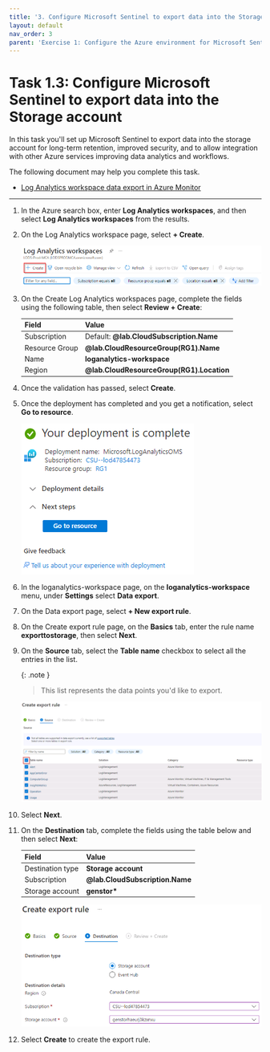 ```yaml
---
title: '3. Configure Microsoft Sentinel to export data into the Storage account'
layout: default
nav_order: 3
parent: 'Exercise 1: Configure the Azure environment for Microsoft Sentinel'
---
```


# Task 1.3: Configure Microsoft Sentinel to export data into the Storage account

In this task you'll set up Microsoft Sentinel to export data into the storage account for long-term retention, improved security, and to allow integration with other Azure services improving data analytics and workflows.

The following document may help you complete this task.

- [Log Analytics workspace data export in Azure Monitor](https://learn.microsoft.com/en-us/azure/azure-monitor/logs/logs-data-export?tabs=portal)  

---

1. In the Azure search box, enter **Log Analytics workspaces**, and then select **Log Analytics workspaces** from the results.

1. On the Log Analytics workspace page, select **+ Create**.

    ![loganalyticsworkspacescreate.png](../media/loganalyticsworkspacescreate.png)

1. On the Create Log Analytics workspaces page, complete the fields using the following table, then select **Review + Create**:

    | Field | Value |
    |:-----|:-----|
    | Subscription | Default: **@lab.CloudSubscription.Name** |
    | Resource Group | **@lab.CloudResourceGroup(RG1).Name** |
    | Name | **loganalytics-workspace** |
    | Region | **@lab.CloudResourceGroup(RG1).Location** |

1. Once the validation has passed, select **Create**.

1. Once the deployment has completed and you get a notification, select **Go to resource**.

    ![loganaliticsdeploymentcomplete.png](../media/loganaliticsdeploymentcomplete.png)

1. In the loganalytics-workspace page, on the **loganalytics-workspace** menu, under **Settings** select **Data export**.

1. On the Data export page, select **+ New export rule**.

1. On the Create export rule page, on the **Basics** tab, enter the rule name **exporttostorage**, then select **Next**.

1. On the **Source** tab, select the **Table name** checkbox to select all the entries in the list.

    {: .note }
    > This list represents the data points you'd like to export.

    ![createexportrulesource.png](../media/createexportrulesource.png)

1. Select **Next**.

1. On the **Destination** tab, complete the fields using the table below and then select **Next**:

    | Field | Value |
    |:-----|:-----|
    | Destination type | **Storage account** |
    | Subscription | **@lab.CloudSubscription.Name** |
    | Storage account | **genstor\*** |

    ![createexportruledestination.png](../media/createexportruledestination.png)

1. Select **Create** to create the export rule.
